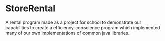 # StoreRental
A rental program made as a project for school to demonstrate our capabilities to create a efficiency-conscience program which implemented many of our own implementations of common java libraries. 

